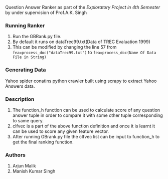 Question Answer Ranker as part of the *Exploratory Project in 4th Semester* 
by  under supervision of Prof.A.K. Singh

### Running Ranker 
1. Run the GBRank.py file.
2. By default it runs on dataTrec99.txt(Data of TREC Evaluation 1999)
3. This can be modified by changing the line 57
from
```fea=process_doc("dataTrec99.txt")```
to
```fea=process_doc(Name Of Data File in String)```

### Generating Data
Yahoo spider conatins python crawler built using scrapy to extract Yahoo Answers data.


### Description
1. The function_h function can be used to calculate score of any question answer tuple in order to compare it with some other tuple corresponding to same query.
2. clfvec is a part of the above function definition and once it is learnt it can be used to score any given feature vector.
3. After running GBrank.py file the clfvec list can be input to function_h to get the final ranking function.

### Authors
1. Arjun Malik  
2. Manish Kumar Singh 


